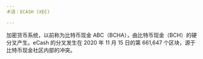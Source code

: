 ```yaml
---
术语：ECASH (XEC)

---
```

加密货币系统，以前称为比特币现金 ABC（BCHA），由比特币现金（BCH）的硬分叉产生。eCash 的分叉发生在 2020 年 11 月 15 日的第 661,647 个区块，源于比特币现金社区内部的冲突。